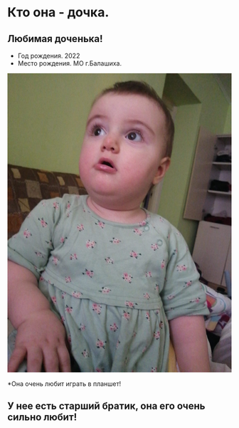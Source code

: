 # Кто она - дочка.

## Любимая доченька!

* Год рождения. 2022
* Место рождения. МО г.Балашиха.

![Привет,это Кумсият!](Кумсият.jpeg)

*Она очень любит играть в планшет!

## У нее есть старший братик, она его очень сильно любит!
